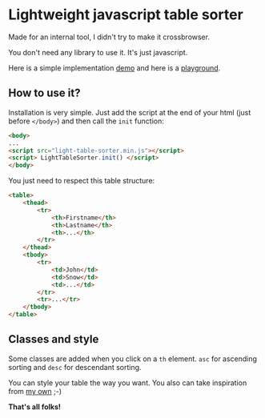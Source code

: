 # Lightweight javascript table sorter

Made for an internal tool, I didn't try to make it crossbrowser.

You don't need any library to use it. It's just javascript.

Here is a simple implementation [demo](http://roparz.me/play/light-javascript-table-sorter/) and here is a [playground](http://cssdeck.com/labs/light-javascript-table-sorter).

## How to use it?

Installation is very simple. Just add the script at the end of your html (just before `</body>`) and then call the `init` function:
```html
<body>
...
<script src="light-table-sorter.min.js"></script>
<script> LightTableSorter.init() </script>
</body>
```

You just need to respect this table structure:
```html
<table>
    <thead>
        <tr>
            <th>Firstname</th>
            <th>Lastname</th>
            <th>...</th>
        </tr>
    </thead>
    <tbody>
        <tr>
            <td>John</td>
            <td>Snow</td>
            <td>...</td>
        </tr>
        <tr>...</tr>
    </tbody>
</table>
```

## Classes and style

Some classes are added when you click on a `th` element. `asc` for ascending sorting and `desc` for descendant sorting.

You can style your table the way you want. You also can take inspiration from [my own](http://roparz.me/play/light-javascript-table-sorter/style.css) ;-)

**That's all folks!**
